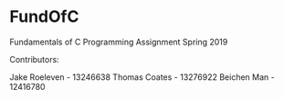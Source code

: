 # FundOfC
Fundamentals of C Programming Assignment Spring 2019

Contributors:

Jake Roeleven - 13246638
Thomas Coates - 13276922
Beichen Man   - 12416780
